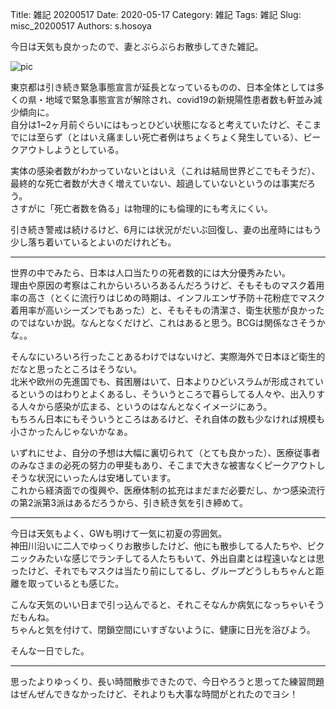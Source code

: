 Title: 雑記 20200517
Date: 2020-05-17
Category: 雑記
Tags: 雑記
Slug: misc_20200517
Authors: s.hosoya

今日は天気も良かったので、妻とぶらぶらお散歩してきた雑記。

![pic](https://blog.watarinohibi.tokyo/images/20200517_pic.jpg "20200517 神田川、四谷付近")   

東京都は引き続き緊急事態宣言が延長となっているものの、日本全体としては多くの県・地域で緊急事態宣言が解除され、covid19の新規陽性患者数も軒並み減少傾向に。  
自分は1~2ヶ月前ぐらいにはもっとひどい状態になると考えていたけど、そこまでには至らず（とはいえ痛ましい死亡者例はちょくちょく発生している）、ピークアウトしようとしている。  

実体の感染者数がわかっていないとはいえ（これは結局世界どこでもそうだ）、最終的な死亡者数が大きく増えていない、超過していないというのは事実だろう。  
さすがに「死亡者数を偽る」は物理的にも倫理的にも考えにくい。  

引き続き警戒は続けるけど、6月には状況がだいぶ回復し、妻の出産時にはもう少し落ち着いているとよいのだけれども。  

---

世界の中でみたら、日本は人口当たりの死者数的には大分優秀みたい。  
理由や原因の考察はこれからいろいろあるんだろうけど、そもそものマスク着用率の高さ（とくに流行りはじめの時期は、インフルエンザ予防＋花粉症でマスク着用率が高いシーズンでもあった）と、そもそもの清潔さ、衛生状態が良かったのではないか説。なんとなくだけど、これはあると思う。BCGは関係なさそうかな。。  

そんなにいろいろ行ったことあるわけではないけど、実際海外で日本ほど衛生的だなと思ったところはそうない。  
北米や欧州の先進国でも、貧困層はいて、日本よりひどいスラムが形成されているというのはわりとよくあるし、そういうところで暮らしてる人々や、出入りする人々から感染が広まる、というのはなんとなくイメージにあう。  
もちろん日本にもそういうところはあるけど、それ自体の数も少なければ規模も小さかったんじゃないかなぁ。  

いずれにせよ、自分の予想は大幅に裏切られて（とても良かった）、医療従事者のみなさまの必死の努力の甲斐もあり、そこまで大きな被害なくピークアウトしそうな状況にいったんは安堵しています。  
これから経済面での復興や、医療体制の拡充はまだまだ必要だし、かつ感染流行の第2派第3派はあるだろうから、引き続き気を引き締めて。  

---

今日は天気もよく、GWも明けて一気に初夏の雰囲気。  
神田川沿いに二人でゆっくりお散歩したけど、他にも散歩してる人たちや、ピクニックみたいな感じでランチしてる人たちもいて、外出自粛とは程遠いなとは思ったけど、それでもマスクは当たり前にしてるし、グループどうしもちゃんと距離を取っているとも感じた。  

こんな天気のいい日まで引っ込んでると、それこそなんか病気になっちゃいそうだもんね。  
ちゃんと気を付けて、閉鎖空間にいすぎないように、健康に日光を浴びよう。  

そんな一日でした。

---

思ったよりゆっくり、長い時間散歩できたので、今日やろうと思ってた練習問題はぜんぜんできなかったけど、それよりも大事な時間がとれたのでヨシ！
